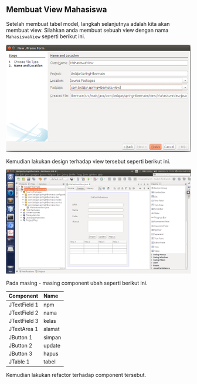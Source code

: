 ## Membuat View Mahasiswa

Setelah membuat tabel model, langkah selanjutnya adalah kita akan membuat view. Silahkan anda membuat sebuah view dengan nama `MahasiswaView` seperti berikut ini.

![](../gambar/screenshot23.png)

Kemudian lakukan design terhadap view tersebut seperti berikut ini.

![](../gambar/screenshot24.png)

Pada masing - masing component ubah seperti berikut ini.

| Component   | Name              |
|:------------|:------------------|
|JTextField 1 | npm               |
|JTextField 2 | nama              |
|JTextField 3 | kelas             |
|JTextArea 1  | alamat            |
|JButton 1    | simpan            |
|JButton 2    | update            |
|JButton 3    | hapus             |
|JTable 1     | tabel             |

Kemudian lakukan refactor terhadap component tersebut.